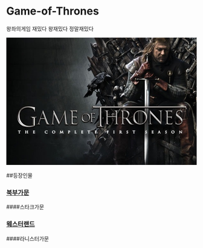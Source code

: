 # Game-of-Thrones
왕좌의게임 재밌다 왕재밌다
정말재밌다


![](https://raw.githubusercontent.com/GeekInTheClass/Game-of-Thrones/master/game_of_throme.jpg)



##등장인물
### <a href = "./Doctors.md/"> 북부가문 </a>
####스타크가문
### <a href = "./Companions.md/"> 웨스터랜드 </a>
####라니스터가문
